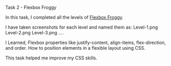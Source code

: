Task 2 - Flexbox Froggy

In this task, I completed all the levels of [Flexbox Froggy](https://flexboxfroggy.com/).

I have taken screenshots for each level and named them as:
Level-1.png
Level-2.png
Level-3.png
....


I Learned, Flexbox properties like justify-content, align-items, flex-direction, and order.
 How to position elements in a flexible layout using CSS.

This task helped me improve my CSS skills.
